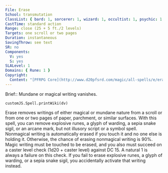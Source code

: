 ```yaml
---
File: Erase
School: transmutation
ClassList: { bard: 1, sorcerer: 1, wizard: 1, occultist: 1, psychic: 1 }
CastTime: standard action
Range: close (25 + 5 ft./2 levels)
Targets: one scroll or two pages
Duration: instantaneous
SavingThrow: see text
SR: no
Components:
  V: yes
  S: yes
SLALevel: 1
Domains: { Rune: 1 }
Copyright:
  Content: "[PFRPG Core](http://www.d20pfsrd.com/magic/all-spells/e/erase)"
---
```

Brief:: Mundane or magical writing vanishes.

```dataviewjs
customJS.Spell.printWiki(dv)
```

Erase removes writings of either magical or mundane nature from a scroll or from one or two pages of paper, parchment, or similar surfaces. With this spell, you can remove explosive runes, a glyph of warding, a sepia snake sigil, or an arcane mark, but not illusory script or a symbol spell. Nonmagical writing is automatically erased if you touch it and no one else is holding it. Otherwise, the chance of erasing nonmagical writing is 90%. Magic writing must be touched to be erased, and you also must succeed on a caster level check (1d20 + caster level) against DC 15. A natural 1 is always a failure on this check. If you fail to erase explosive runes, a glyph of warding, or a sepia snake sigil, you accidentally activate that writing instead.
